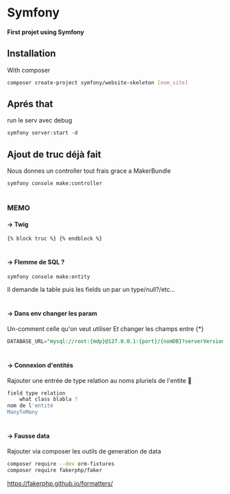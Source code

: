 # Symfony

#### First projet using Symfony

## Installation

With composer

```bash
composer create-project symfony/website-skeleton [nom_site]
```

## Aprés that

run le serv avec debug
```python
symfony server:start -d
```

## Ajout de truc déjà fait 
Nous donnes un controller tout frais grace a MakerBundle
```bash
symfony console make:controller
```


#
### MEMO

#### -> Twig

```
{% block truc %} {% endblock %}
```
#
#### -> Flemme de SQL ?

```
symfony console make:entity
```
Il demande la table puis les fields un par un type/null?/etc...
#
#### -> Dans env changer les param
Un-comment celle qu'on veut utiliser
Et changer les champs entre {*}


```sql
DATABASE_URL="mysql://root:{mdp}@127.0.0.1:{port}/{nomDB}?serverVersion=8&charset=utf8mb4"
```
#
#### -> Connexion d'entités

Rajouter une entrée de type relation au noms pluriels de l'entite 🤨
```bash
field type relation
    what class blabla ?
nom de l'entité
ManyToMany    
```
#
#### -> Fausse data

Rajouter via composer les outils de generation de data
```bash
composer require --dev orm-fixtures
composer require fakerphp/faker  
```
https://fakerphp.github.io/formatters/

